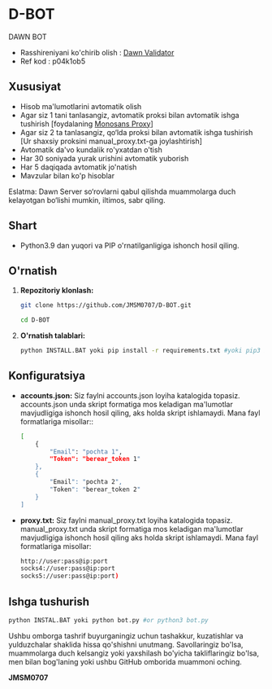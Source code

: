 # D-BOT
DAWN BOT

- Rasshireniyani ko'chirib olish : [Dawn Validator](https://chromewebstore.google.com/detail/dawn-validator-chrome-ext/fpdkjdnhkakefebpekbdhillbhonfjjp?hl=en)
- Ref kod : p04k1ob5

## Xususiyat

   - Hisob ma'lumotlarini avtomatik olish
  - Agar siz 1 tani tanlasangiz, avtomatik proksi bilan avtomatik ishga tushirish [foydalaning [Monosans Proxy](https://raw.githubusercontent.com/monosans/proxy-list/main/proxies/all.txt)]
  - Agar siz 2 ta tanlasangiz, qo‘lda proksi bilan avtomatik ishga tushirish [Ur shaxsiy proksini manual_proxy.txt-ga joylashtirish]
  - Avtomatik da'vo kundalik ro'yxatdan o'tish
  - Har 30 soniyada yurak urishini avtomatik yuborish
  - Har 5 daqiqada avtomatik jo'natish
  - Mavzular bilan ko'p hisoblar

Eslatma: Dawn Server so‘rovlarni qabul qilishda muammolarga duch kelayotgan bo‘lishi mumkin, iltimos, sabr qiling.

## Shart

- Python3.9 dan yuqori va PIP o'rnatilganligiga ishonch hosil qiling.

## O'rnatish

1. **Repozitoriy klonlash:**
   ```bash
   git clone https://github.com/JMSM0707/D-BOT.git
   ```
   ```bash
   cd D-BOT
   ```

2. **O'rnatish talablari:**
   ```bash
   python INSTALL.BAT yoki pip install -r requirements.txt #yoki pip3 install -r requirements.txt
   ```

## Konfiguratsiya

- **accounts.json:** Siz faylni accounts.json loyiha katalogida topasiz. accounts.json unda skript formatiga mos keladigan ma'lumotlar mavjudligiga ishonch hosil qiling, aks holda skript ishlamaydi. Mana fayl formatlariga misollar::
  ```bash
  [
      {
          "Email": "pochta 1",
          "Token": "berear_token 1"
      },
      {
          "Email": "pochta 2",
          "Token": "berear_token 2"
      }
  ]
  ```

- **proxy.txt:** Siz faylni manual_proxy.txt loyiha katalogida topasiz. manual_proxy.txt unda skript formatiga mos keladigan ma'lumotlar mavjudligiga ishonch hosil qiling aks holda skript ishlamaydi. Mana fayl formatlariga misollar:
  ```bash
  http://user:pass@ip:port
  socks4://user:pass@ip:port
  socks5://user:pass@ip:port)
  ```

## Ishga tushurish

```bash
python INSTAL.BAT yoki python bot.py #or python3 bot.py
```

Ushbu omborga tashrif buyurganingiz uchun tashakkur, kuzatishlar va yulduzchalar shaklida hissa qo'shishni unutmang. Savollaringiz bo'lsa, muammolarga duch kelsangiz yoki yaxshilash bo'yicha takliflaringiz bo'lsa, men bilan bog'laning yoki ushbu GitHub omborida muammoni oching.

**JMSM0707**
